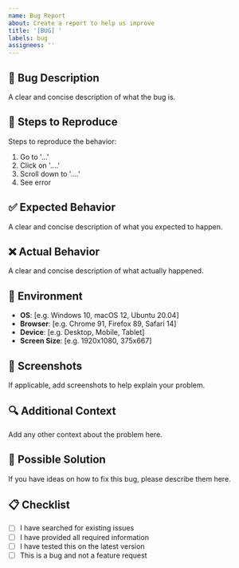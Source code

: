 ```yaml
---
name: Bug Report
about: Create a report to help us improve
title: '[BUG] '
labels: bug
assignees: ''
---
```


## 🐛 Bug Description

A clear and concise description of what the bug is.

## 🔄 Steps to Reproduce

Steps to reproduce the behavior:

1. Go to '...'
2. Click on '....'
3. Scroll down to '....'
4. See error

## ✅ Expected Behavior

A clear and concise description of what you expected to happen.

## ❌ Actual Behavior

A clear and concise description of what actually happened.

## 📱 Environment

- **OS**: [e.g. Windows 10, macOS 12, Ubuntu 20.04]
- **Browser**: [e.g. Chrome 91, Firefox 89, Safari 14]
- **Device**: [e.g. Desktop, Mobile, Tablet]
- **Screen Size**: [e.g. 1920x1080, 375x667]

## 📸 Screenshots

If applicable, add screenshots to help explain your problem.

## 🔍 Additional Context

Add any other context about the problem here.

## 🧪 Possible Solution

If you have ideas on how to fix this bug, please describe them here.

## 📋 Checklist

- [ ] I have searched for existing issues
- [ ] I have provided all required information
- [ ] I have tested this on the latest version
- [ ] This is a bug and not a feature request
